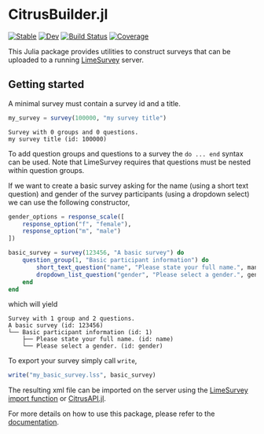 # CitrusBuilder.jl

[![Stable](https://img.shields.io/badge/docs-stable-blue.svg)](https://p-gw.github.io/CitrusBuilder.jl/stable)
[![Dev](https://img.shields.io/badge/docs-dev-blue.svg)](https://p-gw.github.io/CitrusBuilder.jl/dev)
[![Build Status](https://github.com/p-gw/CitrusBuilder.jl/actions/workflows/CI.yml/badge.svg?branch=main)](https://github.com/p-gw/CitrusBuilder.jl/actions/workflows/CI.yml?query=branch%3Amain)
[![Coverage](https://codecov.io/gh/p-gw/CitrusBuilder.jl/branch/main/graph/badge.svg)](https://codecov.io/gh/p-gw/CitrusBuilder.jl)

This Julia package provides utilities to construct surveys that can be uploaded to a running [LimeSurvey](https://www.limesurvey.org/) server. 

## Getting started
A minimal survey must contain a survey id and a title.

```julia
my_survey = survey(100000, "my survey title")
```
```
Survey with 0 groups and 0 questions.
my survey title (id: 100000)
```

To add question groups and questions to a survey the `do ... end` syntax can be used. Note that LimeSurvey requires that questions must be nested within question groups. 

If we want to create a basic survey asking for the name (using a short text question) and gender of the survey participants (using a dropdown select) we can use the following constructor,

```julia
gender_options = response_scale([
    response_option("f", "female"),
    response_option("m", "male")
])

basic_survey = survey(123456, "A basic survey") do
    question_group(1, "Basic participant information") do
        short_text_question("name", "Please state your full name.", mandatory=true),
        dropdown_list_question("gender", "Please select a gender.", gender_options, other=true, mandatory=true)
    end
end
```

which will yield 

```
Survey with 1 group and 2 questions.
A basic survey (id: 123456)
└── Basic participant information (id: 1)
    ├── Please state your full name. (id: name)
    └── Please select a gender. (id: gender)
```

To export your survey simply call `write`,

```julia
write("my_basic_survey.lss", basic_survey)
```

The resulting xml file can be imported on the server using the [LimeSurvey import function](https://manual.limesurvey.org/Surveys_-_introduction#Import_a_survey) or [CitrusAPI.jl](https://github.com/p-gw/CitrusAPI.jl).

For more details on how to use this package, please refer to the [documentation](https://p-gw.github.io/CitrusBuilder.jl/dev).
